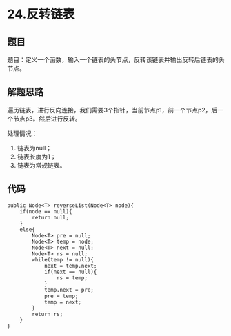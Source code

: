 # 24.反转链表

## 题目

题目：定义一个函数，输入一个链表的头节点，反转该链表并输出反转后链表的头节点。

## 解题思路

遍历链表，进行反向连接，我们需要3个指针，当前节点p1，前一个节点p2，后一个节点p3。然后进行反转。

处理情况：

1. 链表为null；
2. 链表长度为1；
3. 链表为常规链表。

## 代码

    public Node<T> reverseList(Node<T> node){
        if(node == null){
            return null;
        }
        else{
            Node<T> pre = null;
            Node<T> temp = node;
            Node<T> next = null;
            Node<T> rs = null;
            while(temp != null){
                next = temp.next;
                if(next == null){
                    rs = temp;
                }
                temp.next = pre;
                pre = temp;
                temp = next;
            }
            return rs;
        }
    }